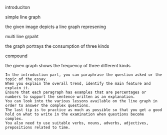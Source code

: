 
introduciton

simple line graph

the given image depicts a line graph represening

multi line grpaht

the graph portrays the consumption of three kinds

compound

the given graph shows the frequency of three different kinds


    In the introduction part, you can paraphrase the question asked or the topic of the essay.
    When you explain the overall trend, identify the main feature and explain it.
    Ensure that each paragraph has examples that are percentages or numbers to support the sentence written as an explanation. 
    You can look into the various lessons available on the line graph in order to answer the complex questions.
    The last tip is to practice as much as possible so that you get a good hold on what to write in the examination when questions become complex.
    You also need to use suitable verbs, nouns, adverbs, adjectives, prepositions related to time.
